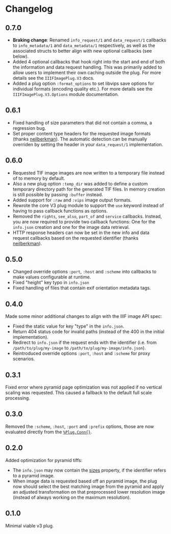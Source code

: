 # Changelog

## 0.7.0

- __Braking change__: Renamed `info_request/1` and `data_request/1` callbacks to `info_metadata/1` and `data_metadata/1` respectively, as well as the
associated structs to better align with new optional callbacks (see below).
- Added 4 optional callbacks that hook right into the start and end of both the information and data request handling. This was primarily added
to allow users to implement their own caching outside the plug. For more details see the `IIIFImagePlug.V3` docs.
- Added a plug option `:format_options` to set libvips save options for individual formats (encoding quality etc.). For more details see the `IIIFImagePlug.V3.Options` module documentation.

## 0.6.1
- Fixed handling of size parameters that did not contain a comma, a regression bug.
- Set proper content type headers for the requested image formats (thanks [neilberkman](https://github.com/neilberkman)). The automatic 
detection can be manually overriden by setting the header in your `data_request/1` implementation.

## 0.6.0
- Requested TIF image images are now written to a temporary file instead of to memory by default. 
- Also a new plug option `:temp_dir` was added to define a custom temporary directory path for the generated TIF files. In memory creation is still possible by passing `:buffer` instead.
- Added support for `:raw` and `:vips` image output formats.
- Rewrote the core V3 plug module to support the `use` keyword instead of having to pass callback functions as options.
- Removed the `rights`, `see_also`, `part_of` and `service` callbacks. Instead, you are now required to provide two callback functions: One for the `info.json` creation and one for the image data retrieval.
- HTTP response headers can now be set in the new info and data request callbacks based on the requested identifier (thanks [neilberkman](https://github.com/neilberkman)).

## 0.5.0
- Changed override options `:port`, `:host` and `:scheme` into callbacks to make values configurable at runtime.
- Fixed "height" key typo in `info.json`
- Fixed handling of files that contain exif orientation metadata tags.

## 0.4.0

Made some minor additional changes to align with the IIIF image API spec:
- Fixed the static value for key "type" in the `info.json`.
- Return 404 status code for invalid paths (instead of the 400 in the initial implementation).
- Redirect to `info.json` if the request ends with the identifier (i.e. from `/path/to/plug/my-image` to `/path/to/plug/my-image/info.json`).
- Reintroduced override options `:port`, `:host` and `:scheme` for proxy scenarios.

## 0.3.1

Fixed error where pyramid page optimization was not applied if no vertical scaling was requested. This caused a fallback to the default full scale processing.

## 0.3.0

Removed the `:scheme`, `:host`, `:port` and `:prefix` options, those are now evaluated directly from the [`%Plug.Conn{}`](https://hexdocs.pm/plug/Plug.Conn.html).

## 0.2.0

Added optimization for pyramid tiffs:
- The `info.json` may now contain the [sizes](https://iiif.io/api/image/3.0/#53-sizes) property, if the identifier refers to a pyramid image.
- When image data is requested based off an pyramid image, the plug now should select the best matching image from the pyramid and apply an adjusted transformation on that preprocessed lower resolution image (instead of always working on the maximum resolution).

## 0.1.0

Minimal viable v3 plug.
